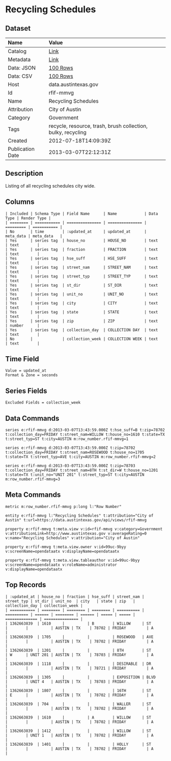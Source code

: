 # Recycling Schedules

## Dataset

| Name | Value |
| :--- | :---- |
| Catalog | [Link](https://catalog.data.gov/dataset/recycling-schedules) |
| Metadata | [Link](https://data.austintexas.gov/api/views/rfif-mmvg) |
| Data: JSON | [100 Rows](https://data.austintexas.gov/api/views/rfif-mmvg/rows.json?max_rows=100) |
| Data: CSV | [100 Rows](https://data.austintexas.gov/api/views/rfif-mmvg/rows.csv?max_rows=100) |
| Host | data.austintexas.gov |
| Id | rfif-mmvg |
| Name | Recycling Schedules |
| Attribution | City of Austin |
| Category | Government |
| Tags | recycle, resource, trash, brush collection, bulky, recycling |
| Created | 2012-07-18T14:09:39Z |
| Publication Date | 2013-03-07T22:12:31Z |

## Description

Listing of all recycling schedules city wide.

## Columns

```ls
| Included | Schema Type | Field Name      | Name            | Data Type | Render Type |
| ======== | =========== | =============== | =============== | ========= | =========== |
| No       | time        | :updated_at     | updated_at      | meta_data | meta_data   |
| Yes      | series tag  | house_no        | HOUSE_NO        | text      | text        |
| Yes      | series tag  | fraction        | FRACTION        | text      | text        |
| Yes      | series tag  | hse_suff        | HSE_SUFF        | text      | text        |
| Yes      | series tag  | street_nam      | STREET_NAM      | text      | text        |
| Yes      | series tag  | street_typ      | STREET_TYP      | text      | text        |
| Yes      | series tag  | st_dir          | ST_DIR          | text      | text        |
| Yes      | series tag  | unit_no         | UNIT_NO         | text      | text        |
| Yes      | series tag  | city            | CITY            | text      | text        |
| Yes      | series tag  | state           | STATE           | text      | text        |
| Yes      | series tag  | zip             | ZIP             | text      | number      |
| Yes      | series tag  | collection_day  | COLLECTION DAY  | text      | text        |
| No       |             | collection_week | COLLECTION WEEK | text      | text        |
```

## Time Field

```ls
Value = updated_at
Format & Zone = seconds
```

## Series Fields

```ls
Excluded Fields = collection_week
```

## Data Commands

```ls
series e:rfif-mmvg d:2013-03-07T13:43:59.000Z t:hse_suff=B t:zip=78702 t:collection_day=FRIDAY t:street_nam=WILLOW t:house_no=1610 t:state=TX t:street_typ=ST t:city=AUSTIN m:row_number.rfif-mmvg=1

series e:rfif-mmvg d:2013-03-07T13:43:59.000Z t:zip=78702 t:collection_day=FRIDAY t:street_nam=ROSEWOOD t:house_no=1705 t:state=TX t:street_typ=AVE t:city=AUSTIN m:row_number.rfif-mmvg=2

series e:rfif-mmvg d:2013-03-07T13:43:59.000Z t:zip=78703 t:collection_day=FRIDAY t:street_nam=8TH t:st_dir=W t:house_no=1201 t:state=TX t:unit_no="UNIT 201" t:street_typ=ST t:city=AUSTIN m:row_number.rfif-mmvg=3
```

## Meta Commands

```ls
metric m:row_number.rfif-mmvg p:long l:"Row Number"

entity e:rfif-mmvg l:"Recycling Schedules" t:attribution="City of Austin" t:url=https://data.austintexas.gov/api/views/rfif-mmvg

property e:rfif-mmvg t:meta.view v:id=rfif-mmvg v:category=Government v:attributionLink=http://www.austintexas.gov v:averageRating=0 v:name="Recycling Schedules" v:attribution="City of Austin"

property e:rfif-mmvg t:meta.view.owner v:id=99uc-9byy v:screenName=opendataatx v:displayName=opendataatx

property e:rfif-mmvg t:meta.view.tableauthor v:id=99uc-9byy v:screenName=opendataatx v:roleName=administrator v:displayName=opendataatx
```

## Top Records

```ls
| :updated_at | house_no | fraction | hse_suff | street_nam | street_typ | st_dir | unit_no  | city   | state | zip   | collection_day | collection_week | 
| =========== | ======== | ======== | ======== | ========== | ========== | ====== | ======== | ====== | ===== | ===== | ============== | =============== | 
| 1362663839  | 1610     |          | B        | WILLOW     | ST         |        |          | AUSTIN | TX    | 78702 | FRIDAY         | A               | 
| 1362663839  | 1705     |          |          | ROSEWOOD   | AVE        |        |          | AUSTIN | TX    | 78702 | FRIDAY         | A               | 
| 1362663839  | 1201     |          |          | 8TH        | ST         | W      | UNIT 201 | AUSTIN | TX    | 78703 | FRIDAY         | A               | 
| 1362663839  | 1118     |          |          | DESIRABLE  | DR         |        |          | AUSTIN | TX    | 78721 | FRIDAY         | A               | 
| 1362663839  | 1305     |          |          | EXPOSITION | BLVD       |        | UNIT 4   | AUSTIN | TX    | 78703 | FRIDAY         | A               | 
| 1362663839  | 1807     |          |          | 16TH       | ST         | E      |          | AUSTIN | TX    | 78702 | FRIDAY         | A               | 
| 1362663839  | 704      |          |          | WALLER     | ST         |        |          | AUSTIN | TX    | 78702 | FRIDAY         | A               | 
| 1362663839  | 1610     |          | A        | WILLOW     | ST         |        |          | AUSTIN | TX    | 78702 | FRIDAY         | A               | 
| 1362663839  | 1412     |          |          | WILLOW     | ST         |        | UNIT 1   | AUSTIN | TX    | 78702 | FRIDAY         | A               | 
| 1362663839  | 1401     |          |          | HOLLY      | ST         |        |          | AUSTIN | TX    | 78702 | FRIDAY         | A               | 
```
